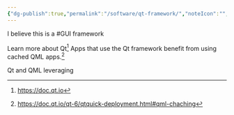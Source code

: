 ```yaml
---
{"dg-publish":true,"permalink":"/software/qt-framework/","noteIcon":"","created":"2025-01-10T12:58:46.908-06:00"}
---
```


I believe this is a #GUI framework

Learn more about Qt[^1]
Apps that use the Qt framework benefit from using cached QML apps.[^2]

[^1]:https://doc.qt.io
[^2]:https://doc.qt.io/qt-6/qtquick-deployment.html#qml-chaching

Qt and QML leveraging
